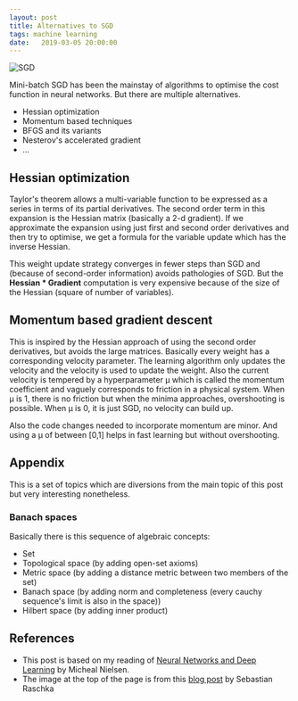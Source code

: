 ```yaml
---
layout: post
title: Alternatives to SGD
tags: machine learning
date:   2019-03-05 20:00:00
---
```


![SGD](https://sebastianraschka.com/images/faq/closed-form-vs-gd/ball.png)

Mini-batch SGD has been the mainstay of algorithms to optimise the cost function in neural networks. But there are multiple alternatives.

* Hessian optimization
* Momentum based techniques
* BFGS and its variants
* Nesterov's accelerated gradient
* ...
<!--more-->

## Hessian optimization
Taylor's theorem allows a multi-variable function to be expressed as a series in terms of its partial derivatives. The second order term in this expansion is the Hessian matrix (basically a 2-d gradient). If we approximate the expansion using just first and second order derivatives and then try to optimise, we get a formula for the variable update which has the inverse Hessian. 

This weight update strategy converges in fewer steps than SGD and (because of second-order information) avoids pathologies of SGD. But the **Hessian * Gradient** computation is very expensive because of the size of the Hessian (square of number of variables). 

## Momentum based gradient descent
This is inspired by the Hessian approach of using the second order derivatives, but avoids the large matrices. Basically every weight has a corresponding velocity parameter. The learning algorithm only updates the velocity and the velocity is used to update the weight. Also the current velocity is tempered by a hyperparameter μ which is called the momentum coefficient and vaguely corresponds to friction in a physical system. When μ is 1, there is no friction but when the minima approaches, overshooting is possible. When μ is 0, it is just SGD, no velocity can build up. 

Also the code changes needed to incorporate momentum are minor. And using a μ of between [0,1] helps in fast learning but without overshooting.

## Appendix
This is a set of topics which are diversions from the main topic of this post but very interesting nonetheless.

### Banach spaces
Basically there is this sequence of algebraic concepts:

* Set
* Topological space (by adding open-set axioms)
* Metric space (by adding a distance metric between two members of the set)
* Banach space (by adding norm and completeness (every cauchy sequence's limit is also in the space))
* Hilbert space (by adding inner product)

## References

* This post is based on my reading of [Neural Networks and Deep Learning](http://neuralnetworksanddeeplearning.com/chap3.html#other_techniques) by Micheal Nielsen.
* The image at the top of the page is from this [blog post](https://sebastianraschka.com/faq/docs/closed-form-vs-gd.html) by Sebastian Raschka
